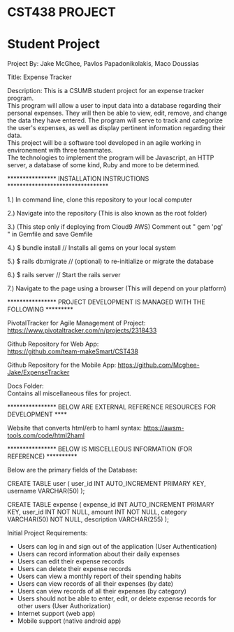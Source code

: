 # CST438 PROJECT
# Student Project
Project By: Jake McGhee, Pavlos Papadonikolakis, Maco Doussias

Title:       Expense Tracker

Description: This is a CSUMB student project for an expense tracker program.  
This program will allow a user to input data into a database regarding their personal expenses.
They will then be able to view, edit, remove, and change the data they have entered.
The program will serve to track and categorize the user's expenses, as well as display
pertinent information regarding their data.  
   This project will be a software tool developed in an agile working in environement with three teammates.    
The technologies to implement the program will be Javascript, an HTTP server, a database of some kind, Ruby 
and more to be determined.


**************** INSTALLATION INSTRUCTIONS *********************************

1.) In command line, clone this repository to your local computer

2.) Navigate into the repository (This is also known as the root folder) 

3.) (This step only if deploying from Cloud9 AWS) Comment out " gem 'pg' " in Gemfile and save Gemfile

4.) $ bundle install   // Installs all gems on your local system

5.) $ rails db:migrate // (optional) to re-initialize or migrate the database  

6.) $ rails server     // Start the rails server

7.) Navigate to the page using a browser (This will depend on your platform) 



**************** PROJECT DEVELOPMENT IS MANAGED WITH THE FOLLOWING *********

PivotalTracker for Agile Management of Project:
https://www.pivotaltracker.com/n/projects/2318433


Github Repository for Web App:         
https://github.com/team-makeSmart/CST438

Github Repository for the Mobile App:
https://github.com/Mcghee-Jake/ExpenseTracker

Docs Folder:  
Contains all miscellaneous files for project.



**************** BELOW ARE EXTERNAL REFERENCE RESOURCES FOR DEVELOPMENT ****

Website that converts html/erb to haml syntax:
https://awsm-tools.com/code/html2haml





**************** BELOW IS MISCELLEOUS INFORMATION (FOR REFERENCE) **********

Below are the primary fields of the Database:

CREATE TABLE user (
    user_id INT AUTO_INCREMENT PRIMARY KEY,
    username VARCHAR(50)
);

CREATE TABLE expense (
    expense_id INT AUTO_INCREMENT PRIMARY KEY,
    user_id INT NOT NULL,
    amount INT NOT NULL,
    category VARCHAR(50) NOT NULL,
    description VARCHAR(255)
);


Initial Project Requirements:
- Users can log in and sign out of the application (User Authentication)
- Users can record information about their daily expenses
- Users can edit their expense records
- Users can delete their expense records
- Users can view a monthly report of their spending habits
- Users can view records of all their expenses (by date)
- Users can view records of all their expenses (by category)
- Users should not be able to enter, edit, or delete expense records for other users (User Authorization)
- Internet support (web app)
- Mobile support (native android app)

